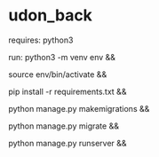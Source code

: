 # udon_back
requires: python3

run:
python3 -m venv env &&

source env/bin/activate &&

pip install -r requirements.txt &&

python manage.py makemigrations &&

python manage.py migrate &&

python manage.py runserver &&
